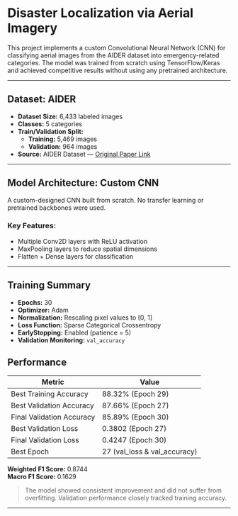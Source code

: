 # Disaster Localization via Aerial Imagery

This project implements a custom Convolutional Neural Network (CNN) for classifying aerial images from the AIDER dataset into emergency-related categories. The model was trained from scratch using TensorFlow/Keras and achieved competitive results without using any pretrained architecture.

---

## Dataset: AIDER

- **Dataset Size:** 6,433 labeled images
- **Classes:** 5 categories
- **Train/Validation Split:**
  - **Training:** 5,469 images
  - **Validation:** 964 images
- **Source:** AIDER Dataset — [Original Paper Link](https://ieeexplore.ieee.org/abstract/document/9050881)

---

## Model Architecture: Custom CNN

A custom-designed CNN built from scratch. No transfer learning or pretrained backbones were used.

### Key Features:
- Multiple Conv2D layers with ReLU activation
- MaxPooling layers to reduce spatial dimensions
- Flatten + Dense layers for classification

---

## Training Summary

- **Epochs:** 30
- **Optimizer:** Adam
- **Normalization:** Rescaling pixel values to [0, 1]
- **Loss Function:** Sparse Categorical Crossentropy
- **EarlyStopping:** Enabled (patience = 5)
- **Validation Monitoring:** `val_accuracy`

## Performance

| Metric                     | Value                           |
|----------------------------|---------------------------------|
| Best Training Accuracy     | 88.32% (Epoch 29)               |
| Best Validation Accuracy   | 87.66% (Epoch 27)               |
| Final Validation Accuracy  | 85.89% (Epoch 30)               |
| Best Validation Loss       | 0.3802 (Epoch 27)               |
| Final Validation Loss      | 0.4247 (Epoch 30)               |
| Best Epoch                 | 27 (val_loss & val_accuracy)    |

**Weighted F1 Score:** 0.8744  
**Macro F1 Score:** 0.1629


> The model showed consistent improvement and did not suffer from overfitting. Validation performance closely tracked training accuracy.

---

